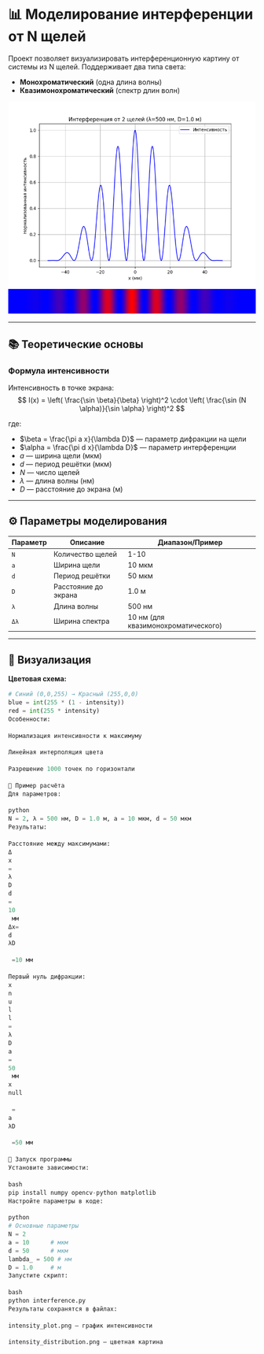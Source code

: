 # 📊 Моделирование интерференции от N щелей

Проект позволяет визуализировать интерференционную картину от системы из N щелей. Поддерживает два типа света:
- **Монохроматический** (одна длина волны)
- **Квазимонохроматический** (спектр длин волн)

![График интенсивности](intensity_plot.png) 
![Цветная картина](intensity_distribution.png)

---

## 📚 Теоретические основы

### Формула интенсивности
Интенсивность в точке экрана:
$$ I(x) = \left( \frac{\sin \beta}{\beta} \right)^2 \cdot \left( \frac{\sin (N \alpha)}{\sin \alpha} \right)^2 $$

где:
- $\beta = \frac{\pi a x}{\lambda D}$ — параметр дифракции на щели
- $\alpha = \frac{\pi d x}{\lambda D}$ — параметр интерференции
- $a$ — ширина щели (мкм)
- $d$ — период решётки (мкм)
- $N$ — число щелей
- $\lambda$ — длина волны (нм)
- $D$ — расстояние до экрана (м)

---

## ⚙️ Параметры моделирования
| Параметр        | Описание                          | Диапазон/Пример     |
|-----------------|-----------------------------------|---------------------|
| `N`             | Количество щелей                  | 1-10                |
| `a`             | Ширина щели                       | 10 мкм             |
| `d`             | Период решётки                    | 50 мкм             |
| `D`             | Расстояние до экрана              | 1.0 м              |
| `λ`             | Длина волны                       | 500 нм             |
| `Δλ`            | Ширина спектра                    | 10 нм (для квазимонохроматического) |

---

## 🎨 Визуализация
**Цветовая схема:**
```python
# Синий (0,0,255) → Красный (255,0,0)
blue = int(255 * (1 - intensity))
red = int(255 * intensity)
Особенности:

Нормализация интенсивности к максимуму

Линейная интерполяция цвета

Разрешение 1000 точек по горизонтали

🧮 Пример расчёта
Для параметров:

python
N = 2, λ = 500 нм, D = 1.0 м, a = 10 мкм, d = 50 мкм
Результаты:

Расстояние между максимумами:
Δ
x
=
λ
D
d
=
10
 мм
Δx= 
d
λD
​
 =10 мм

Первый нуль дифракции:
x
n
u
l
l
=
λ
D
a
=
50
 мм
x 
null
​
 = 
a
λD
​
 =50 мм

🚀 Запуск программы
Установите зависимости:

bash
pip install numpy opencv-python matplotlib
Настройте параметры в коде:

python
# Основные параметры
N = 2
a = 10      # мкм
d = 50      # мкм
lambda_ = 500 # нм
D = 1.0     # м
Запустите скрипт:

bash
python interference.py
Результаты сохранятся в файлах:

intensity_plot.png — график интенсивности

intensity_distribution.png — цветная картина
